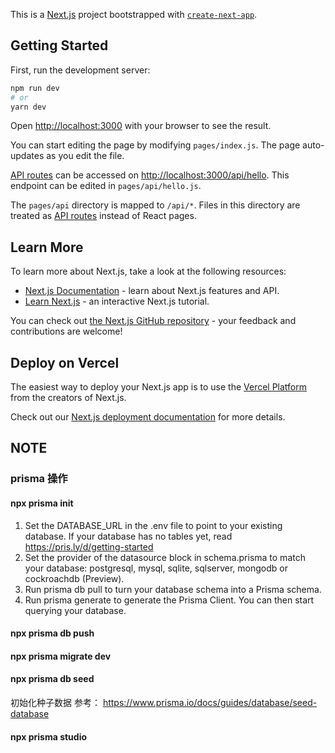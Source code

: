 This is a [Next.js](https://nextjs.org/) project bootstrapped with [`create-next-app`](https://github.com/vercel/next.js/tree/canary/packages/create-next-app).

## Getting Started

First, run the development server:

```bash
npm run dev
# or
yarn dev
```

Open [http://localhost:3000](http://localhost:3000) with your browser to see the result.

You can start editing the page by modifying `pages/index.js`. The page auto-updates as you edit the file.

[API routes](https://nextjs.org/docs/api-routes/introduction) can be accessed on [http://localhost:3000/api/hello](http://localhost:3000/api/hello). This endpoint can be edited in `pages/api/hello.js`.

The `pages/api` directory is mapped to `/api/*`. Files in this directory are treated as [API routes](https://nextjs.org/docs/api-routes/introduction) instead of React pages.

## Learn More

To learn more about Next.js, take a look at the following resources:

- [Next.js Documentation](https://nextjs.org/docs) - learn about Next.js features and API.
- [Learn Next.js](https://nextjs.org/learn) - an interactive Next.js tutorial.

You can check out [the Next.js GitHub repository](https://github.com/vercel/next.js/) - your feedback and contributions are welcome!

## Deploy on Vercel

The easiest way to deploy your Next.js app is to use the [Vercel Platform](https://vercel.com/new?utm_medium=default-template&filter=next.js&utm_source=create-next-app&utm_campaign=create-next-app-readme) from the creators of Next.js.

Check out our [Next.js deployment documentation](https://nextjs.org/docs/deployment) for more details.

## NOTE

### prisma 操作

#### npx prisma init

1. Set the DATABASE_URL in the .env file to point to your existing database. If your database has no tables yet, read <https://pris.ly/d/getting-started>
2. Set the provider of the datasource block in schema.prisma to match your database: postgresql, mysql, sqlite, sqlserver, mongodb or cockroachdb (Preview).
3. Run prisma db pull to turn your database schema into a Prisma schema.
4. Run prisma generate to generate the Prisma Client. You can then start querying your database.

#### npx prisma db push

#### npx prisma migrate dev

#### npx prisma db seed

初始化种子数据 参考： <https://www.prisma.io/docs/guides/database/seed-database>

#### npx prisma studio
